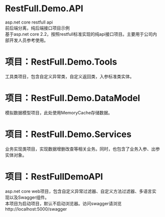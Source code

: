 # RestFull.Demo.API
asp.net core restfull api <br/>
前后端分离，纯后端接口项目示例 <br/>
基于asp.net core 2.2，按照restfull标准实现的纯api接口项目。主要用于公司内部开发人员参考使用。
# 项目：RestFull.Demo.Tools
工具类项目，包含自定义异常类，自定义返回类，入参标准类实体。
# 项目：RestFull.Demo.DataModel
模拟数据模型项目，此处使用MemoryCache存储数据。
# 项目：RestFull.Demo.Services
业务实现类项目，实现数据增删改查等相关业务。同时，也包含了业务入参、出参实体对象。
# 项目：RestFullDemoAPI
asp.net core web项目，包含自定义异常过滤器、自定义方法过滤器、多语言实现以及Swagger组件。<br/>
本项目为启动项目，默认不启动浏览器。访问swagger请浏览http://localhost:5000/swagger
